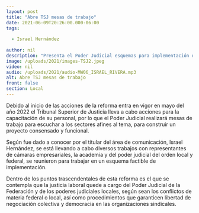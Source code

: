 ```yaml
---
layout: post
title: "Abre TSJ mesas de trabajo"
date: 2021-06-09T20:26:00.000-06:00
tags:
  
  - Israel Hernández
  
author: nil
description: "Presenta el Poder Judicial esquemas para implementación de la reforma laboral en el estado"
image: /uploads/2021/images-TSJ2.jpeg
video: nil
audio: /uploads/2021/audio-MW06_ISRAEL_RIVERA.mp3
alt: Abre TSJ mesas de trabajo
front: false
section: Local
---
```


Debido al inicio de las acciones de la reforma entra en vigor en mayo del año 2022 el Tribunal Superior de Justicia lleva a cabo acciones para la capacitación de su personal, por lo que el Poder Judicial realizará mesas de trabajo para escuchar a los sectores afines al tema, para construir un proyecto consensado y funcional.

Según fue dado a conocer por el titular del área de comunicación, Israel Hernández, se está llevando a cabo diversos trabajos con representantes de cámaras empresariales, la academia y del poder judicial del orden local y federal, se reunieron para trabajar en un esquema factible de implementación.

Dentro de los puntos trascendentales de esta reforma es el que se contempla que la justicia laboral quede a cargo del Poder Judicial de la Federación y de los poderes judiciales locales, según sean los conflictos de materia federal o local, así como procedimientos que garanticen libertad de negociación colectiva y democracia en las organizaciones sindicales.